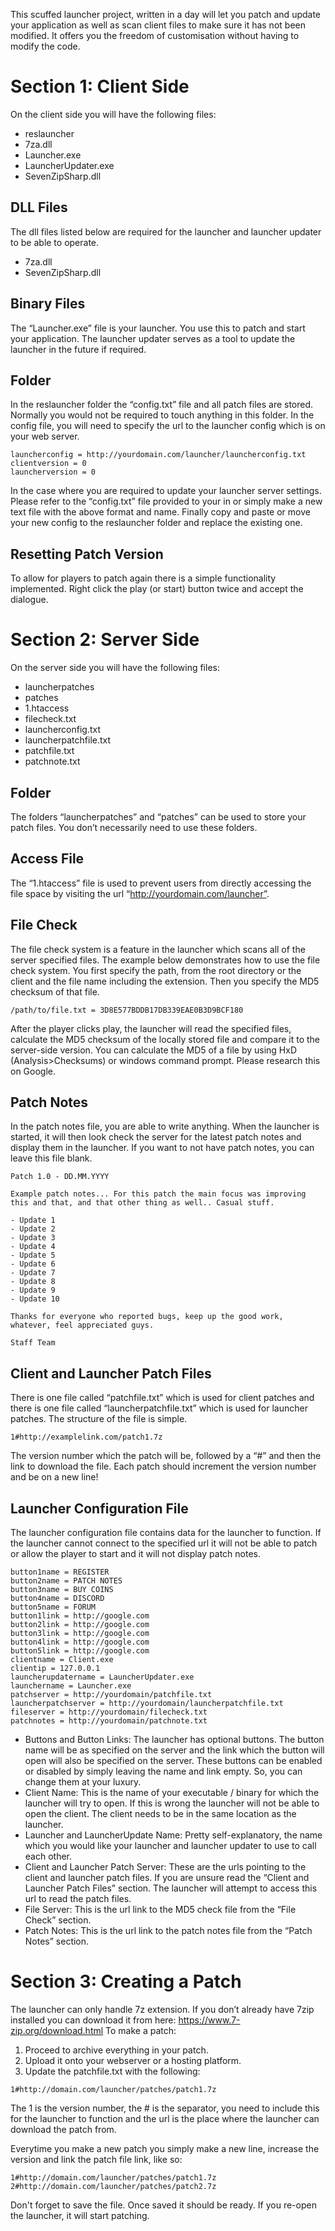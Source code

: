 This scuffed launcher project, written in a day will let you patch and update your application as well as scan client files to make sure it has not been modified. It offers you the freedom of customisation without having to modify the code.

# Section 1: Client Side
On the client side you will have the following files:
- reslauncher
- 7za.dll
- Launcher.exe
- LauncherUpdater.exe
- SevenZipSharp.dll

## DLL Files
The dll files listed below are required for the launcher and launcher updater to be able to operate.
- 7za.dll
- SevenZipSharp.dll

## Binary Files
The “Launcher.exe” file is your launcher. You use this to patch and start your application. The launcher updater serves as a tool to update the launcher in the future if required.

## Folder
In the reslauncher folder the “config.txt” file and all patch files are stored. Normally you would not be required to touch anything in this folder. In the config file, you will need to specify the url to the launcher config which is on your web server.
```
launcherconfig = http://yourdomain.com/launcher/launcherconfig.txt
clientversion = 0
launcherversion = 0
```
In the case where you are required to update your launcher server settings. Please refer to the “config.txt” file provided to your in or simply make a new text file with the above format and name. Finally copy and paste or move your new config to the reslauncher folder and replace the existing one.

## Resetting Patch Version
To allow for players to patch again there is a simple functionality implemented. Right click the play (or start) button twice and accept the dialogue.

# Section 2: Server Side
On the server side you will have the following files:
- launcherpatches
- patches
- 1.htaccess
- filecheck.txt
- launcherconfig.txt
- launcherpatchfile.txt
- patchfile.txt
- patchnote.txt

## Folder
The folders “launcherpatches” and “patches” can be used to store your patch files. You don’t necessarily need to use these folders.

## Access File
The “1.htaccess” file is used to prevent users from directly accessing the file space by visiting the url “http://yourdomain.com/launcher”. 

## File Check
The file check system is a feature in the launcher which scans all of the server specified files.
The example below demonstrates how to use the file check system. You first specify the path, from the root directory or the client and the file name including the extension. Then you specify the MD5 checksum of that file.
```
/path/to/file.txt = 3D8E577BDDB17DB339EAE0B3D9BCF180
```
After the player clicks play, the launcher will read the specified files, calculate the MD5 checksum of the locally stored file and compare it to the server-side version.
You can calculate the MD5 of a file by using HxD (Analysis>Checksums) or windows command prompt. Please research this on Google.

## Patch Notes
In the patch notes file, you are able to write anything. When the launcher is started, it will then look check the server for the latest patch notes and display them in the launcher. If you want to not have patch notes, you can leave this file blank.
```
Patch 1.0 - DD.MM.YYYY

Example patch notes... For this patch the main focus was improving this and that, and that other thing as well.. Casual stuff.

- Update 1
- Update 2
- Update 3
- Update 4
- Update 5
- Update 6
- Update 7
- Update 8
- Update 9
- Update 10

Thanks for everyone who reported bugs, keep up the good work, whatever, feel appreciated guys.

Staff Team
```

## Client and Launcher Patch Files
There is one file called “patchfile.txt” which is used for client patches and there is one file called “launcherpatchfile.txt” which is used for launcher patches.
The structure of the file is simple.
```
1#http://examplelink.com/patch1.7z
```
The version number which the patch will be, followed by a “#” and then the link to download the file. Each patch should increment the version number and be on a new line!

## Launcher Configuration File
The launcher configuration file contains data for the launcher to function. If the launcher cannot connect to the specified url it will not be able to patch or allow the player to start and it will not display patch notes.
```
button1name = REGISTER
button2name = PATCH NOTES
button3name = BUY COINS
button4name = DISCORD
button5name = FORUM
button1link = http://google.com
button2link = http://google.com
button3link = http://google.com
button4link = http://google.com
button5link = http://google.com
clientname = Client.exe
clientip = 127.0.0.1
launcherupdatername = LauncherUpdater.exe
launchername = Launcher.exe
patchserver = http://yourdomain/patchfile.txt
launcherpatchserver = http://yourdomain/launcherpatchfile.txt
fileserver = http://yourdomain/filecheck.txt
patchnotes = http://yourdomain/patchnote.txt
```

- Buttons and Button Links: The launcher has optional buttons. The button name will be as specified on the server and the link which the button will open will also be specified on the server. These buttons can be enabled or disabled by simply leaving the name and link empty. So, you can change them at your luxury.
- Client Name: This is the name of your executable / binary for which the launcher will try to open. If this is wrong the launcher will not be able to open the client. The client needs to be in the same location as the launcher.
- Launcher and LauncherUpdate Name: Pretty self-explanatory, the name which you would like your launcher and launcher updater to use to call each other.
- Client and Launcher Patch Server: These are the urls pointing to the client and launcher patch files. If you are unsure read the “Client and Launcher Patch Files” section. The launcher will attempt to access this url to read the patch files.
- File Server: This is the url link to the MD5 check file from the “File Check” section.
- Patch Notes: This is the url link to the patch notes file from the “Patch Notes” section.

# Section 3: Creating a Patch
The launcher can only handle 7z extension. If you don’t already have 7zip installed you can download it from here: https://www.7-zip.org/download.html
To make a patch:
1. Proceed to archive everything in your patch.
2. Upload it onto your webserver or a hosting platform.
3. Update the patchfile.txt with the following:
```
1#http://domain.com/launcher/patches/patch1.7z
```
The 1 is the version number, the # is the separator, you need to include this for the launcher to function and the url is the place where the launcher can download the patch from.

Everytime you make a new patch you simply make a new line, increase the version and link the patch file link, like so:
```
1#http://domain.com/launcher/patches/patch1.7z
2#http://domain.com/launcher/patches/patch2.7z
```
Don't forget to save the file. Once saved it should be ready. If you re-open the launcher, it will start patching.
